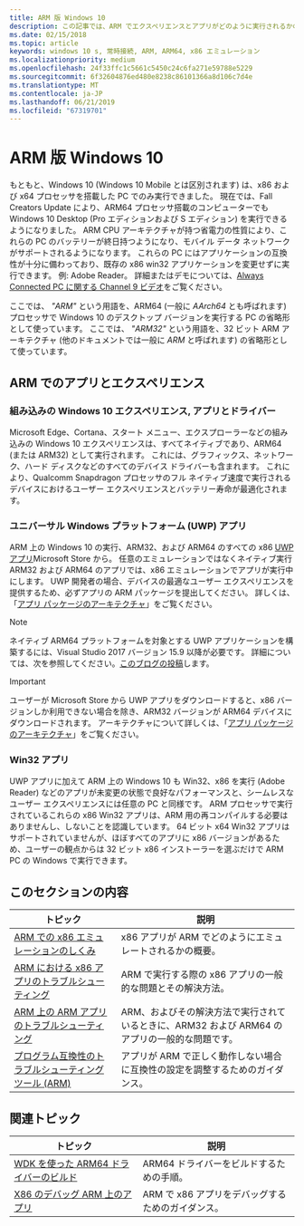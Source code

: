 ```yaml
---
title: ARM 版 Windows 10
description: この記事では、ARM でエクスペリエンスとアプリがどのように実行されるかの概要、どのような制限事項があるか、詳しい情報を参照できる場所について説明します。
ms.date: 02/15/2018
ms.topic: article
keywords: windows 10 s, 常時接続, ARM, ARM64, x86 エミュレーション
ms.localizationpriority: medium
ms.openlocfilehash: 24f33ffc1c5661c5450c24c6fa271e59788e5229
ms.sourcegitcommit: 6f32604876ed480e8238c86101366a8d106c7d4e
ms.translationtype: MT
ms.contentlocale: ja-JP
ms.lasthandoff: 06/21/2019
ms.locfileid: "67319701"
---
```

# <a name="windows-10-on-arm"></a>ARM 版 Windows 10
もともと、Windows 10 (Windows 10 Mobile とは区別されます) は、x86 および x64 プロセッサを搭載した PC でのみ実行できました。 現在では、Fall Creators Update により、ARM64 プロセッサ搭載のコンピューターでも Windows 10 Desktop (Pro エディションおよび S エディション) を実行できるようになりました。 ARM CPU アーキテクチャが持つ省電力の性質により、これらの PC のバッテリーが終日持つようになり、モバイル データ ネットワークがサポートされるようになります。 これらの PC にはアプリケーションの互換性が十分に備わっており、既存の x86 win32 アプリケーションを変更せずに実行できます。 例: Adobe Reader。 詳細またはデモについては、[Always Connected PC に関する Channel 9 ビデオ](https://channel9.msdn.com/Events/Build/2017/P4171)をご覧ください。

ここでは、 *"ARM"* という用語を、ARM64 (一般に *AArch64* とも呼ばれます) プロセッサで Windows 10 のデスクトップ バージョンを実行する PC の省略形として使っています。  ここでは、 *"ARM32"* という用語を、32 ビット ARM アーキテクチャ (他のドキュメントでは一般に *ARM* と呼ばれます) の省略形として使っています。

## <a name="apps-and-experiences-on-arm"></a>ARM でのアプリとエクスペリエンス

### <a name="built-in-windows-10-experiences-apps-and-drivers"></a>組み込みの Windows 10 エクスペリエンス, アプリとドライバー
Microsoft Edge、Cortana、スタート メニュー、エクスプローラーなどの組み込みの Windows 10 エクスペリエンスは、すべてネイティブであり、ARM64 (または ARM32) として実行されます。 これには、グラフィックス、ネットワーク、ハード ディスクなどのすべてのデバイス ドライバーも含まれます。 これにより、Qualcomm Snapdragon プロセッサのフル ネイティブ速度で実行されるデバイスにおけるユーザー エクスペリエンスとバッテリー寿命が最適化されます。

### <a name="universal-windows-platform-uwp-apps"></a>ユニバーサル Windows プラットフォーム (UWP) アプリ
ARM 上の Windows 10 の実行、ARM32、および ARM64 のすべての x86 [UWP アプリ](../get-started/universal-application-platform-guide.md)Microsoft Store から。 任意のエミュレーションではなくネイティブ実行 ARM32 および ARM64 のアプリでは、x86 エミュレーションでアプリが実行中にします。 UWP 開発者の場合、デバイスの最適なユーザー エクスペリエンスを提供するため、必ずアプリの ARM パッケージを提出してください。 詳しくは、「[アプリ パッケージのアーキテクチャ](../packaging/device-architecture.md)」をご覧ください。

>[!NOTE]
> ネイティブ ARM64 プラットフォームを対象とする UWP アプリケーションを構築するには、Visual Studio 2017 バージョン 15.9 以降が必要です。 詳細については、次を参照してください。[このブログの投稿](https://blogs.windows.com/buildingapps/2018/11/15/official-support-for-windows-10-on-arm-development/)します。

>[!IMPORTANT]
> ユーザーが Microsoft Store から UWP アプリをダウンロードすると、x86 バージョンしか利用できない場合を除き、ARM32 バージョンが ARM64 デバイスにダウンロードされます。 アーキテクチャについて詳しくは、「[アプリ パッケージのアーキテクチャ](../packaging/device-architecture.md)」をご覧ください。

### <a name="win32-apps"></a>Win32 アプリ
UWP アプリに加えて ARM 上の Windows 10 も Win32、x86 を実行 (Adobe Reader) などのアプリが未変更の状態で良好なパフォーマンスと、シームレスなユーザー エクスペリエンスには任意の PC と同様です。 ARM プロセッサで実行されているこれらの x86 Win32 アプリは、ARM 用の再コンパイルする必要はありませんし、しないことを認識しています。 64 ビット x64 Win32 アプリはサポートされていませんが、ほぼすべてのアプリに x86 バージョンがあるため、ユーザーの観点からは 32 ビット x86 インストーラーを選ぶだけで ARM PC の Windows で実行できます。

## <a name="in-this-section"></a>このセクションの内容
|トピック | 説明 |
|-----|-----|
|[ARM での x86 エミュレーションのしくみ](apps-on-arm-x86-emulation.md)|x86 アプリが ARM でどのようにエミュレートされるかの概要。|
|[ARM における x86 アプリのトラブルシューティング](apps-on-arm-troubleshooting-x86.md)|ARM で実行する際の x86 アプリの一般的な問題とその解決方法。 |
|[ARM 上の ARM アプリのトラブルシューティング](apps-on-arm-troubleshooting-arm32.md)|ARM、およびその解決方法で実行されているときに、ARM32 および ARM64 のアプリの一般的な問題です。 |
|[プログラム互換性のトラブルシューティング ツール (ARM)](apps-on-arm-program-compat-troubleshooter.md)|アプリが ARM で正しく動作しない場合に互換性の設定を調整するためのガイダンス。 |

## <a name="related-topics"></a>関連トピック
|トピック | 説明 |
|-----|-----|
|[WDK を使った ARM64 ドライバーのビルド](https://docs.microsoft.com/en-us/windows-hardware/drivers/develop/building-arm64-drivers)|ARM64 ドライバーをビルドするための手順。 |
| [X86 のデバッグ ARM 上のアプリ](https://docs.microsoft.com/en-us/windows-hardware/drivers/debugger/debugging-arm64) | ARM で x86 アプリをデバッグするためのガイダンス。 |
